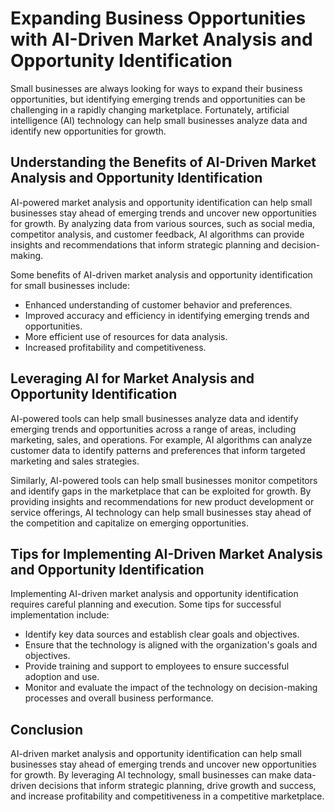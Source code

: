 Expanding Business Opportunities with AI-Driven Market Analysis and Opportunity Identification
==================================================================================================================================================

Small businesses are always looking for ways to expand their business opportunities, but identifying emerging trends and opportunities can be challenging in a rapidly changing marketplace. Fortunately, artificial intelligence (AI) technology can help small businesses analyze data and identify new opportunities for growth.

Understanding the Benefits of AI-Driven Market Analysis and Opportunity Identification
--------------------------------------------------------------------------------------

AI-powered market analysis and opportunity identification can help small businesses stay ahead of emerging trends and uncover new opportunities for growth. By analyzing data from various sources, such as social media, competitor analysis, and customer feedback, AI algorithms can provide insights and recommendations that inform strategic planning and decision-making.

Some benefits of AI-driven market analysis and opportunity identification for small businesses include:

* Enhanced understanding of customer behavior and preferences.
* Improved accuracy and efficiency in identifying emerging trends and opportunities.
* More efficient use of resources for data analysis.
* Increased profitability and competitiveness.

Leveraging AI for Market Analysis and Opportunity Identification
----------------------------------------------------------------

AI-powered tools can help small businesses analyze data and identify emerging trends and opportunities across a range of areas, including marketing, sales, and operations. For example, AI algorithms can analyze customer data to identify patterns and preferences that inform targeted marketing and sales strategies.

Similarly, AI-powered tools can help small businesses monitor competitors and identify gaps in the marketplace that can be exploited for growth. By providing insights and recommendations for new product development or service offerings, AI technology can help small businesses stay ahead of the competition and capitalize on emerging opportunities.

Tips for Implementing AI-Driven Market Analysis and Opportunity Identification
------------------------------------------------------------------------------

Implementing AI-driven market analysis and opportunity identification requires careful planning and execution. Some tips for successful implementation include:

* Identify key data sources and establish clear goals and objectives.
* Ensure that the technology is aligned with the organization's goals and objectives.
* Provide training and support to employees to ensure successful adoption and use.
* Monitor and evaluate the impact of the technology on decision-making processes and overall business performance.

Conclusion
----------

AI-driven market analysis and opportunity identification can help small businesses stay ahead of emerging trends and uncover new opportunities for growth. By leveraging AI technology, small businesses can make data-driven decisions that inform strategic planning, drive growth and success, and increase profitability and competitiveness in a competitive marketplace.
